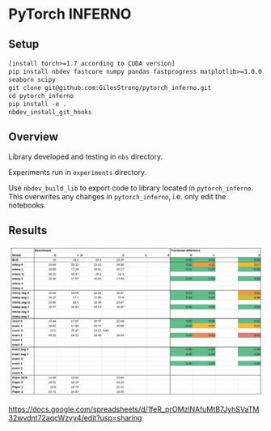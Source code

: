 
# PyTorch INFERNO



## Setup
```
[install torch>=1.7 according to CUDA version]
pip install nbdev fastcore numpy pandas fastprogress matplotlib>=3.0.0 seaborn scipy
git clone git@github.com:GilesStrong/pytorch_inferno.git
cd pytorch_inferno
pip install -e .
nbdev_install_git_hooks
```

## Overview
Library developed and testing in `nbs` directory.

Experiments run in `experiments` directory.

Use `nbdev_build_lib` to export code to library located in `pytorch_inferno`. This overwrites any changes in `pytorch_inferno`, i.e. only edit the notebooks.

## Results
![title](nbs/imgs/results.png)

https://docs.google.com/spreadsheets/d/1feR_prOMzlNAfuMtB7JyhSVaTM32wvdnt72aqcWzyy4/edit?usp=sharing
